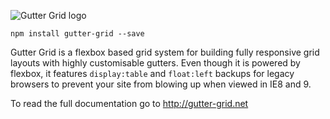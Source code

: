 ![Gutter Grid logo](http://gutter-grid.net/assets/images/social-media.jpg)

    npm install gutter-grid --save

Gutter Grid is a flexbox based grid system for building fully responsive grid layouts with highly customisable gutters. Even though it is powered by flexbox, it features `display:table` and `float:left` backups for legacy browsers to prevent your site from blowing up when viewed in IE8 and 9.

To read the full documentation go to http://gutter-grid.net